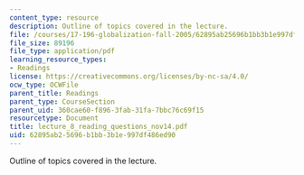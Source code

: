 ```yaml
---
content_type: resource
description: Outline of topics covered in the lecture.
file: /courses/17-196-globalization-fall-2005/62895ab25696b1bb3b1e997df486ed90_lecture_8_reading_questions_nov14.pdf
file_size: 89196
file_type: application/pdf
learning_resource_types:
- Readings
license: https://creativecommons.org/licenses/by-nc-sa/4.0/
ocw_type: OCWFile
parent_title: Readings
parent_type: CourseSection
parent_uid: 360cae60-f896-3fab-31fa-7bbc76c69f15
resourcetype: Document
title: lecture_8_reading_questions_nov14.pdf
uid: 62895ab2-5696-b1bb-3b1e-997df486ed90
---
```

Outline of topics covered in the lecture.